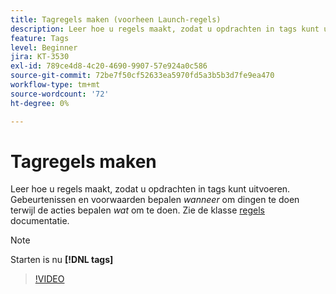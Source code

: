 ```yaml
---
title: Tagregels maken (voorheen Launch-regels)
description: Leer hoe u regels maakt, zodat u opdrachten in tags kunt uitvoeren. Gebeurtenissen en voorwaarden bepalen *when* om dingen te doen terwijl acties *what* bepalen om te doen.
feature: Tags
level: Beginner
jira: KT-3530
exl-id: 789ce4d8-4c20-4690-9907-57e924a0c586
source-git-commit: 72be7f50cf52633ea5970fd5a3b5b3d7fe9ea470
workflow-type: tm+mt
source-wordcount: '72'
ht-degree: 0%

---
```


# Tagregels maken

Leer hoe u regels maakt, zodat u opdrachten in tags kunt uitvoeren. Gebeurtenissen en voorwaarden bepalen *wanneer* om dingen te doen terwijl de acties bepalen *wat* om te doen. Zie de klasse [regels](https://experienceleague.adobe.com/docs/experience-platform/tags/ui/rules.html) documentatie.

>[!NOTE]
>
> Starten is nu **[!DNL tags]**

>[!VIDEO](https://video.tv.adobe.com/v/28730/?learn=on)
